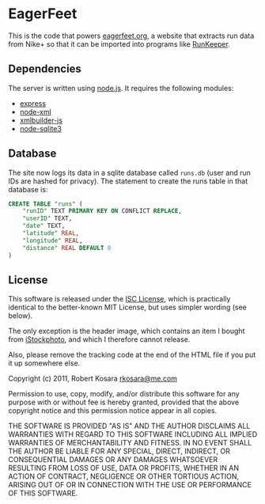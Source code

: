 # EagerFeet

This is the code that powers [eagerfeet.org](http://eagerfeet.org/), a website that extracts run data from Nike+ so that it can be imported into programs like [RunKeeper](http://runkeeper.com/).

## Dependencies

The server is written using [node.js](http://nodejs.org). It requires the following modules:

* [express](https://github.com/visionmedia/express)
* [node-xml](https://github.com/robrighter/node-xml)
* [xmlbuilder-js](https://github.com/oozcitak/xmlbuilder-js)
* [node-sqlite3](https://github.com/developmentseed/node-sqlite3)

## Database

The site now logs its data in a sqlite database called `runs.db` (user and run IDs are hashed for privacy). The statement to create the runs table in that database is:

````sql
CREATE TABLE "runs" (
	"runID" TEXT PRIMARY KEY ON CONFLICT REPLACE,
	"userID" TEXT,
	"date" TEXT,
	"latitude" REAL,
	"longitude" REAL,
	"distance" REAL DEFAULT 0
)
````

## License

This software is released under the [ISC License](http://www.opensource.org/licenses/isc-license), which is practically identical to the better-known MIT License, but uses simpler wording (see below).

The only exception is the header image, which contains an item I bought from [iStockphoto](http://www.istockphoto.com/), and which I therefore cannot release.

Also, please remove the tracking code at the end of the HTML file if you put it up somewhere else.

Copyright (c) 2011, Robert Kosara <rkosara@me.com>

Permission to use, copy, modify, and/or distribute this software for any
purpose with or without fee is hereby granted, provided that the above
copyright notice and this permission notice appear in all copies.

THE SOFTWARE IS PROVIDED "AS IS" AND THE AUTHOR DISCLAIMS ALL WARRANTIES
WITH REGARD TO THIS SOFTWARE INCLUDING ALL IMPLIED WARRANTIES OF
MERCHANTABILITY AND FITNESS. IN NO EVENT SHALL THE AUTHOR BE LIABLE FOR
ANY SPECIAL, DIRECT, INDIRECT, OR CONSEQUENTIAL DAMAGES OR ANY DAMAGES
WHATSOEVER RESULTING FROM LOSS OF USE, DATA OR PROFITS, WHETHER IN AN
ACTION OF CONTRACT, NEGLIGENCE OR OTHER TORTIOUS ACTION, ARISING OUT OF
OR IN CONNECTION WITH THE USE OR PERFORMANCE OF THIS SOFTWARE.
